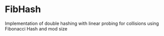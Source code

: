 # FibHash
Implementation of double hashing with linear probing for collisions using Fibonacci Hash and mod size
